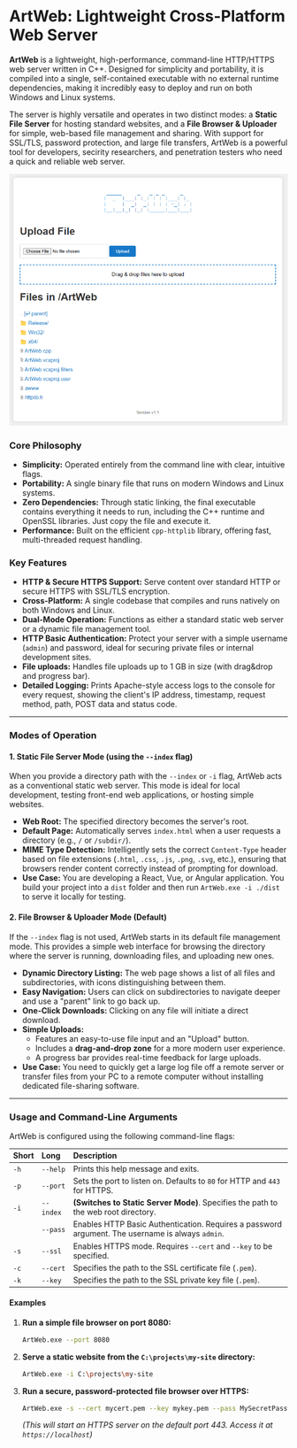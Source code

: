 # ArtWeb: Lightweight Cross-Platform Web Server

**ArtWeb** is a lightweight, high-performance, command-line HTTP/HTTPS web server written in C++. Designed for simplicity and portability, it is compiled into a single, self-contained executable with no external runtime dependencies, making it incredibly easy to deploy and run on both Windows and Linux systems.

The server is highly versatile and operates in two distinct modes: a **Static File Server** for hosting standard websites, and a **File Browser & Uploader** for simple, web-based file management and sharing. With support for SSL/TLS, password protection, and large file transfers, ArtWeb is a powerful tool for developers, secirity researchers, and penetration testers who need a quick and reliable web server.

![ArtWeb](images/artweb.png)

### Core Philosophy

*   **Simplicity:** Operated entirely from the command line with clear, intuitive flags.
*   **Portability:** A single binary file that runs on modern Windows and Linux systems.
*   **Zero Dependencies:** Through static linking, the final executable contains everything it needs to run, including the C++ runtime and OpenSSL libraries. Just copy the file and execute it.
*   **Performance:** Built on the efficient `cpp-httplib` library, offering fast, multi-threaded request handling.

### Key Features

*   **HTTP & Secure HTTPS Support:** Serve content over standard HTTP or secure HTTPS with SSL/TLS encryption.
*   **Cross-Platform:** A single codebase that compiles and runs natively on both Windows and Linux.
*   **Dual-Mode Operation:** Functions as either a standard static web server or a dynamic file management tool.
*   **HTTP Basic Authentication:** Protect your server with a simple username (`admin`) and password, ideal for securing private files or internal development sites.
*   **File uploads:** Handles file uploads up to 1 GB in size (with drag&drop and progress bar).
*   **Detailed Logging:** Prints Apache-style access logs to the console for every request, showing the client's IP address, timestamp, request method, path, POST data and status code.

---

### Modes of Operation

#### 1. Static File Server Mode (using the `--index` flag)

When you provide a directory path with the `--index` or `-i` flag, ArtWeb acts as a conventional static web server. This mode is ideal for local development, testing front-end web applications, or hosting simple websites.

*   **Web Root:** The specified directory becomes the server's root.
*   **Default Page:** Automatically serves `index.html` when a user requests a directory (e.g., `/` or `/subdir/`).
*   **MIME Type Detection:** Intelligently sets the correct `Content-Type` header based on file extensions (`.html`, `.css`, `.js`, `.png`, `.svg`, etc.), ensuring that browsers render content correctly instead of prompting for download.
*   **Use Case:** You are developing a React, Vue, or Angular application. You build your project into a `dist` folder and then run `ArtWeb.exe -i ./dist` to serve it locally for testing.

#### 2. File Browser & Uploader Mode (Default)

If the `--index` flag is not used, ArtWeb starts in its default file management mode. This provides a simple web interface for browsing the directory where the server is running, downloading files, and uploading new ones.

*   **Dynamic Directory Listing:** The web page shows a list of all files and subdirectories, with icons distinguishing between them.
*   **Easy Navigation:** Users can click on subdirectories to navigate deeper and use a "parent" link to go back up.
*   **One-Click Downloads:** Clicking on any file will initiate a direct download.
*   **Simple Uploads:**
    *   Features an easy-to-use file input and an "Upload" button.
    *   Includes a **drag-and-drop zone** for a more modern user experience.
    *   A progress bar provides real-time feedback for large uploads.
*   **Use Case:** You need to quickly get a large log file off a remote server or transfer files from your PC to a remote computer without installing dedicated file-sharing software.

---

### Usage and Command-Line Arguments

ArtWeb is configured using the following command-line flags:

| Short | Long | Description |
| :--- | :--- | :--- |
| `-h` | `--help` | Prints this help message and exits. |
| `-p` | `--port` | Sets the port to listen on. Defaults to `80` for HTTP and `443` for HTTPS. |
| `-i` | `--index` | **(Switches to Static Server Mode)**. Specifies the path to the web root directory. |
| | `--pass` | Enables HTTP Basic Authentication. Requires a password argument. The username is always `admin`. |
| `-s` | `--ssl` | Enables HTTPS mode. Requires `--cert` and `--key` to be specified. |
| `-c` | `--cert` | Specifies the path to the SSL certificate file (`.pem`). |
| `-k` | `--key` | Specifies the path to the SSL private key file (`.pem`). |

#### Examples

1.  **Run a simple file browser on port 8080:**
    ```sh
    ArtWeb.exe --port 8080
    ```

2.  **Serve a static website from the `C:\projects\my-site` directory:**
    ```sh
    ArtWeb.exe -i C:\projects\my-site
    ```

3.  **Run a secure, password-protected file browser over HTTPS:**
    ```sh
    ArtWeb.exe -s --cert mycert.pem --key mykey.pem --pass MySecretPassword123
    ```
    *(This will start an HTTPS server on the default port 443. Access it at `https://localhost`)*
